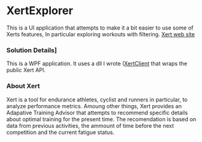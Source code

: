 # XertExplorer
This is a UI application that attempts to make it a bit easier to use some of Xerts features, In particular exploring workouts with filtering.
[Xert web site](https://www.xertonline.com/)

### Solution Details]
This is a WPF application. It uses a dll I wrote ([XertClient](https://github.com/ccuddohy/XertClient) that wraps the public Xert API. 

### About Xert
Xert is a tool for endurance athletes, cyclist and runners in particular, to analyze performance metrics. Amoung other things, Xert provides an Adapative Training Advisor that attempts to recommend specific details about optimal training for the present time. The recomendation is based on data from previous activities, the ammount of time before the next competition and the current fatigue status. 


